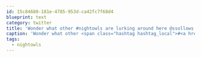 ```yaml
---
id: 15c84680-181e-4785-953d-ca42fc7f68d4
blueprint: text
category: twitter
title: 'Wonder what other #nightowls are lurking around here @ssollows @OKDigitalMedia @MicaKnibbs'
caption: 'Wonder what other <span class="hashtag hashtag_local">#<a href="http://tweettemp.darylchymko.ca/?tag=nightowls">nightowls</a> are lurking around here <span class="username username_linked">@<a href="https://twitter.com/ssollows" title="Scott Sollows">ssollows</a></span> <span class="username username_linked">@<a href="https://twitter.com/OKDigitalMedia" title="John Thiessen">OKDigitalMedia</a></span> <span class="username username_linked">@<a href="https://twitter.com/MicaKnibbs" title="Mica Knibbs">MicaKnibbs</a></span>'
tags:
  - nightowls
---
```

